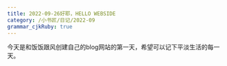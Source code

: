 ```yaml
---
title: 2022-09-26好耶，HELLO WEBSIDE
category: /小书匠/日记/2022-09
grammar_cjkRuby: true
---
```



今天是和饭饭跟风创建自己的blog网站的第一天，希望可以记下平淡生活的每一天。